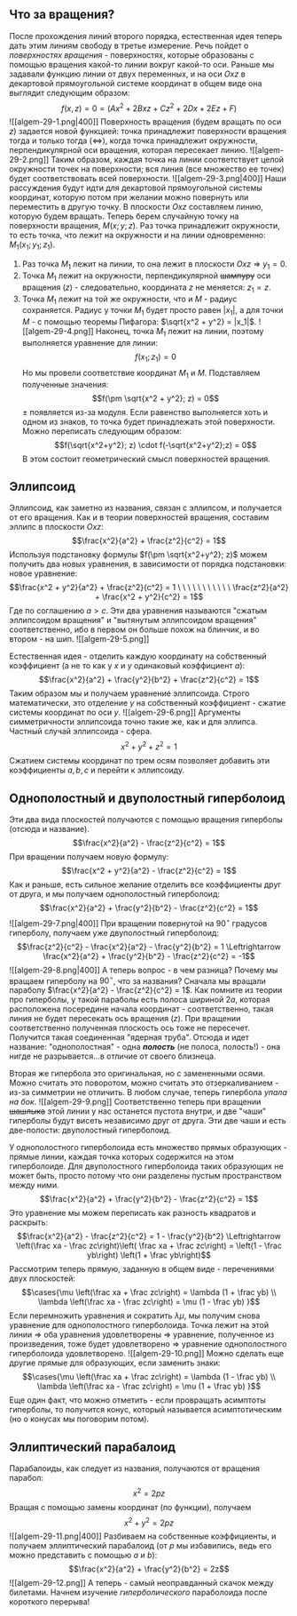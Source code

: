 ## Что за вращения?
После прохождения линий второго порядка, естественная идея теперь дать этим линиям свободу в третье измерение.
Речь пойдет о *поверхностях вращения* - поверхностях, которые образованы с помощью вращения какой-то линии вокруг какой-то оси.
Раньше мы задавали функцию линии от двух переменных, и на оси $Oxz$ в декартовой прямоугольной системе координат в общем виде она выглядит следующим образом: $$f(x,z) = 0 = (Ax^2 + 2Bxz + Cz^2 + 2Dx + 2Ez + F)$$
![[algem-29-1.png|400]]
Поверхность вращения (будем вращать по оси $z$) задается новой функцией: точка принадлежит поверхности вращения тогда и только тогда ($\Leftrightarrow$), когда точка принадлежит окружности, перпендикулярной оси вращения, которая пересекает линию.
![[algem-29-2.png]]
Таким образом, каждая точка на линии соответствует целой окружности точек на поверхности; вся линия (все множество ее точек) будет соответствовать всей поверхности.
![[algem-29-3.png|400]]
Наши рассуждения будут идти для декартовой прямоугольной системы координат, которую потом при желании можно повернуть или переместить в другую точку.
В плоскости $Oxz$ составляем линию, которую будем вращать. Теперь берем случайную точку на поверхности вращения, $M(x;y;z)$. Раз точка принадлежит окружности, то есть точка, что лежит на окружности и на линии одновременно: $M_1(x_1; y_1; z_1)$.
1. Раз точка $M_1$ лежит на линии, то она лежит в плоскости $Oxz$ $\Rightarrow$ $y_1 = 0$.
2. Точка $M_1$ лежит на окружности, перпендикулярной ~~шампуру~~ оси вращения ($z$) - следовательно, координата $z$ не меняется: $z_1 = z$.
3. Точка $M_1$ лежит на той же окружности, что и $M$ - радиус сохраняется. Радиус у точки $M_1$ будет просто равен $|x_1|$, а для точки $M$ - с помощью теоремы Пифагора: $\sqrt{x^2 + y^2} = |x_1|$.
![[algem-29-4.png]]
Наконец, точка $M_1$ лежит на линии, поэтому выполняется уравнение для линии:$$f(x_1; z_1) = 0$$
Но мы провели соответствие координат $M_1$ и $M$. Подставляем полученные значения:
$$f(\pm \sqrt{x^2 + y^2}; z) = 0$$
$\pm$ появляется из-за модуля. Если равенство выполняется хоть и одном из знаков, то точка будет принадлежать этой поверхности. Можно переписать следующим образом:
$$f(\sqrt{x^2+y^2}; z) \cdot f(-\sqrt{x^2+y^2};z) = 0$$
В этом состоит геометрический смысл поверхностей вращения.
## Эллипсоид
Эллипсоид, как заметно из названия, связан с эллипсом, и получается от его вращения.
Как и в теории поверхностей вращения, составим эллипс в плоскости $Oxz$:
$$\frac{x^2}{a^2} + \frac{z^2}{c^2} = 1$$
Используя подстановку формулы $f(\pm \sqrt{x^2+y^2}; z)$ можем получить два новых уравнения, в зависимости от порядка подстановки: новое уравнение:
$$\frac{x^2 + y^2}{a^2} + \frac{z^2}{c^2} = 1 \ \ \ \ \ \ \ \ \ \ \ \frac{z^2}{a^2} + \frac{x^2 + y^2}{c^2} = 1$$
Где по соглашению $a > c$. Эти два уравнения называются "сжатым эллипсоидом вращения" и "вытянутым эллипсоидом вращения" соответственно, ибо в первом он больше похож на блинчик, и во втором - на шип.
![[algem-29-5.png]]

Естественная идея - отделить каждую координату на собственный коэффициент (а не то как у $x$ и $y$ одинаковый коэффициент $a$):
$$\frac{x^2}{a^2} + \frac{y^2}{b^2} + \frac{z^2}{c^2} = 1$$
Таким образом мы и получаем уравнение эллипсоида. Строго математически, это отделение $y$ на собственный коэффициент - сжатие системы координат по оси $y$.
![[algem-29-6.png]]
Аргументы симметричности эллипсоида точно такие же, как и для эллипса.
Частный случай эллипсоида - сфера. $$x^2 + y^2 + z^2 = 1$$Сжатием системы координат по трем осям позволяет добавить эти коэффициенты $a,b,c$ и перейти к эллипсоиду.
## Однополостный и двуполостный гиперболоид
Эти два вида плоскостей получаются с помощью вращения гиперболы (отсюда и название).
$$\frac{x^2}{a^2} - \frac{z^2}{c^2} = 1$$
При вращении получаем новую формулу:
$$\frac{x^2 + y^2}{a^2} - \frac{z^2}{c^2} = 1$$
Как и раньше, есть сильное желание отделить все коэффициенты друг от друга, и мы получаем однополостный гиперболоид:
$$\frac{x^2}{a^2} + \frac{y^2}{b^2} - \frac{z^2}{c^2} = 1$$
![[algem-29-7.png|400]]
При вращении повернутой на $90^\circ$ градусов гиперболу, получаем уже двуполостный гиперболоид:
$$\frac{z^2}{c^2} - \frac{x^2}{a^2} - \frac{y^2}{b^2} = 1 \Leftrightarrow \frac{x^2}{a^2} + \frac{y^2}{b^2} - \frac{z^2}{c^2} = -1$$
![[algem-29-8.png|400]]
А теперь вопрос - в чем разница? Почему мы вращаем гиперболу на $90^\circ$, что за названия?
Сначала мы вращали параболу $\frac{x^2}{a^2} - \frac{z^2}{c^2} = 1$. Как помните из теории про гиперболы, у такой параболы есть полоса шириной $2a$, которая расположена посередине начала координат - соответственно, такая линия не будет пересекать ось вращения ($z$). При вращении соответственно полученная плоскость ось тоже не пересечет. Получится такая соединенная "ядерная труба".
Отсюда и идет название: "однополостная" - одна ***полость*** (не полоса, полость!) - она нигде не разрывается...в отличие от своего близнеца.

Вторая же гипербола это оригинальная, но с замененными осями. Можно считать это поворотом, можно считать это отзеркаливанием - из-за симметрии не отличить. В любом случае, теперь гипербола *упала на бок*.
![[algem-29-9.png]]
Соответственно теперь при вращении ~~шашлыка~~ этой линии у нас останется пустота внутри, и две "чаши" гиперболы будут висеть независимо друг от друга. Эти две чаши и есть две-полости: двуполостный гиперболоид.

У однополостного гиперболоида есть множество прямых образующих - прямые линии, каждая точка которых содержится на этом гиперболоиде. Для двуполостного гиперболоида таких образующих не может быть, просто потому что они разделены пустым пространством между ними.
$$\frac{x^2}{a^2} + \frac{y^2}{b^2} - \frac{z^2}{c^2} = 1$$
Это уравнение мы можем переписать как разность квадратов и раскрыть:
$$\frac{x^2}{a^2} - \frac{z^2}{c^2} = 1 -  \frac{y^2}{b^2} \Leftrightarrow \left(\frac xa - \frac zc\right)\left( \frac xa + \frac zc\right) = \left(1 - \frac yb\right) \left(1 + \frac yb\right)$$
Рассмотрим теперь прямую, заданную в общем виде - перечениями двух плоскостей:
$$\cases{\mu \left(\frac xa + \frac zc\right) = \lambda (1 + \frac yb) \\ \lambda \left(\frac xa - \frac zc\right) = \mu (1 - \frac yb) }$$
Если перемножить уравнения и сократить $\lambda\mu$, мы получим снова уравнение для однополостного гиперболоида.
Точка лежит на этой линии $\Rightarrow$ оба уравнения удовлетворены $\Rightarrow$ уравнение, полученное из произведения, тоже будет удовлетворено $\Rightarrow$ уравнение однополостного гиперболоида удовлетворено.
![[algem-29-10.png]]
Можно сделать еще другие прямые для образующих, если заменить знаки:
$$\cases{\mu \left(\frac xa + \frac zc\right) = \lambda (1 - \frac yb) \\ \lambda \left(\frac xa - \frac zc\right) = \mu (1 + \frac yb) }$$
Еще один факт, что можно отметить - если провращать асимптоты гиперболы, то получится конус, который называется асимптотическим (но о конусах мы поговорим потом).
## Эллиптический парабалоид
Парабалоиды, как следует из названия, получаются от вращения парабол:
$$x^2 = 2pz$$
Вращая с помощью замены координат (по функции), получаем $$x^2 + y^2 = 2pz$$
![[algem-29-11.png|400]]
Разбиваем на собственные коэффициенты, и получаем эллиптический парабалоид (от $p$ мы избавились, ведь его можно представить с помощью $a$ и $b$):
$$\frac{x^2}{a^2} + \frac{y^2}{b^2} = 2z$$
![[algem-29-12.png]]
А теперь - самый неоправданный скачок между билетами. Начнем изучение *гиперболического* параболоида после короткого перерыва!

